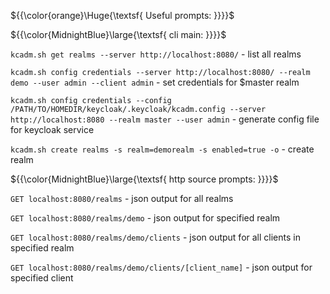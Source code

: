 ${{\color{orange}\Huge{\textsf{ Useful prompts: }}}}\$

${{\color{MidnightBlue}\large{\textsf{ cli main: }}}}\$

`kcadm.sh get realms --server http://localhost:8080/` - list all realms

`kcadm.sh config credentials --server http://localhost:8080/ --realm demo --user admin --client admin` - set credentials for $master realm

`kcadm.sh config credentials --config /PATH/TO/HOMEDIR/keycloak/.keycloak/kcadm.config --server http://localhost:8080 --realm master --user admin` - generate config file for keycloak service

`kcadm.sh create realms -s realm=demorealm -s enabled=true -o` - create realm

${{\color{MidnightBlue}\large{\textsf{ http source prompts: }}}}\$

`GET localhost:8080/realms` - json output for all realms

`GET localhost:8080/realms/demo` - json output for specified realm

`GET localhost:8080/realms/demo/clients` - json output for all clients in specified realm

`GET localhost:8080/realms/demo/clients/[client_name]` - json output for specified client
